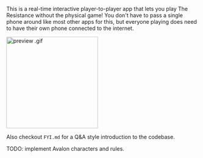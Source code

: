 This is a real-time interactive player-to-player app that lets you play The Resistance without the physical game!
You don't have to pass a single phone around like most other apps for this, but everyone playing does need to have their own phone connected to the internet.

<img src="https://raw.githubusercontent.com/yumichael/avalon/master/preview.6fps.gif" width="240" alt="preview .gif">

Also checkout `FYI.md` for a Q&A style introduction to the codebase.

TODO: implement Avalon characters and rules.
